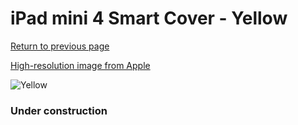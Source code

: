 # iPad mini 4 Smart Cover - Yellow

[Return to previous page](/ipad_mini4)

[High-resolution image from Apple](https://store.storeimages.cdn-apple.com/8756/as-images.apple.com/is/MM2X2?wid=4500&hei=4500&fmt=png)

<div style="width: 384px"><img src="/everysource/MM2X2.png" alt="Yellow"></div>

### Under construction
